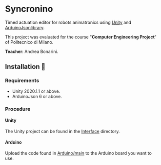 # Syncronino
Timed actuation editor for robots animatronics using [Unity](https://unity.com/) and [ArduinoJsonlibrary](https://arduinojson.org/).

This project was evaluated for the course "**Computer Engineering Project**" of Politecnico di Milano.

**Teacher**: Andrea Bonarini.

## Installation 🔧

### Requirements

- Unity 2020.1.1 or above.
- ArduinoJson 6 or above.

### Procedure
#### Unity
The Unity project can be found in the [Interface](https://github.com/Verdax97/Syncronino/tree/master/Interface) directory.
#### Arduino
Upload the code found in [Arduino/main](https://github.com/Verdax97/Syncronino/tree/master/Arduino/main) to the Arduino board you want to use.